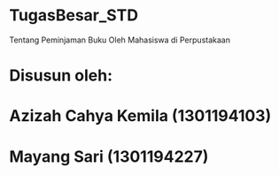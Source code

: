 # TugasBesar_STD
Tentang Peminjaman Buku Oleh Mahasiswa di Perpustakaan
# Disusun oleh:
# Azizah Cahya Kemila (1301194103)
# Mayang Sari (1301194227)
